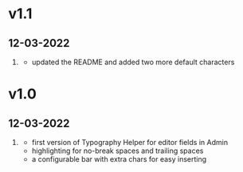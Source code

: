 # v1.1
##  12-03-2022

1. [](#improved)
    * updated the README and added two more default characters

# v1.0
##  12-03-2022

1. [](#new)
    * first version of Typography Helper for editor fields in Admin
    * highlighting for no-break spaces and trailing spaces
    * a configurable bar with extra chars for easy inserting
